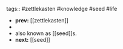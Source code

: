 tags:: #zettlekasten #knowledge #seed #life

- **prev:** [[zettlekasten]]
-
- also known as [[seed]]s.
- **next:** [[seed]]